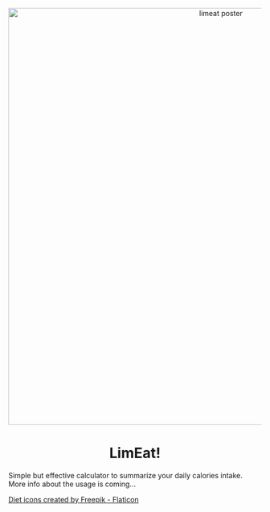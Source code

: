 ﻿<div align="center" class="not_on_gh-pages">
  <br>
  <a href="https://github.com/ferenk/limeat">
    <img alt="limeat poster" src="https://github.com/ferenk/limeat/releases/download/web/apple_diet_1200x.png" width="830">
  </a>
  <h1>LimEat!</h1>
</div>

Simple but effective calculator to summarize your daily calories intake.
More info about the usage is coming...

<a href="https://www.flaticon.com/free-icons/diet" title="diet icons">Diet icons created by Freepik - Flaticon</a>